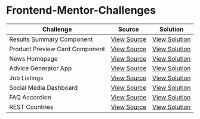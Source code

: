 # Frontend-Mentor-Challenges

| Challenge                      | Source                                                                                                           | Solution                                                           |
| ------------------------------ | ---------------------------------------------------------------------------------------------------------------- | ------------------------------------------------------------------ |
| Results Summary Component      | [View Source](https://github.com/VivekAlhat/Frontend-Mentor-Challenges/tree/main/results-summary-component)      | [View Solution](https://earnest-sunflower-bdfce5.netlify.app/)     |
| Product Preview Card Component | [View Source](https://github.com/VivekAlhat/Frontend-Mentor-Challenges/tree/main/product-preview-card-component) | [View Solution](https://incomparable-dodol-42c2bb.netlify.app/)    |
| News Homepage                  | [View Source](https://github.com/VivekAlhat/Frontend-Mentor-Challenges/tree/main/news-homepage)                  | [View Solution](https://animated-paletas-af188e.netlify.app/)      |
| Advice Generator App           | [View Source](https://github.com/VivekAlhat/Frontend-Mentor-Challenges/tree/main/advice-generator-app)           | [View Solution](https://thriving-pegasus-90997e.netlify.app/)      |
| Job Listings                   | [View Source](https://github.com/VivekAlhat/Frontend-Mentor-Challenges/tree/main/job-listings)                   | [View Solution](https://remarkable-speculoos-10ebfc.netlify.app/)  |
| Social Media Dashboard         | [View Source](https://github.com/VivekAlhat/Frontend-Mentor-Challenges/tree/main/social-media-dashboard)         | [View Solution](https://luminous-melomakarona-0cfdb7.netlify.app/) |
| FAQ Accordion                  | [View Source](https://github.com/VivekAlhat/Frontend-Mentor-Challenges/tree/main/faq-accordion)                  | [View Solution](https://leafy-pithivier-f955d6.netlify.app/)       |
| REST Countries                 | [View Source](https://github.com/VivekAlhat/Frontend-Mentor-Challenges/tree/main/rest-countries)                 | [View Solution](#)                                                 |
